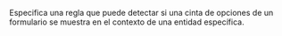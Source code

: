 Especifica una regla que puede detectar si una cinta de opciones de un formulario se muestra en el contexto de una entidad específica.